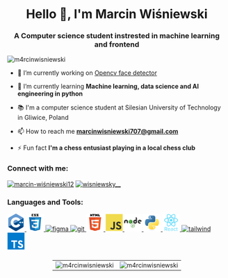 <h1 align="center">Hello 👋, I'm Marcin Wiśniewski</h1>
<h3 align="center">A Computer science student instrested in machine learning and frontend</h3>

<p align="left"> <img src="https://komarev.com/ghpvc/?username=m4rcinwisniewski&label=Profile%20views&color=0e75b6&style=flat" alt="m4rcinwisniewski" /> </p>

- 🔭 I’m currently working on [Opencv face detector](https://github.com/M4rcinWisniewski/Face_detector.git)

- 🌱 I’m currently learning **Machine learning, data science and AI engineering in python**

- 📚 I'm a computer science student at Silesian University of Technology in Gliwice, Poland

- 📫 How to reach me **marcinwisniewski707@gmail.com**

- ⚡ Fun fact **I'm a chess entusiast playing in a local chess club**

<h3 align="left">Connect with me:</h3>
<p align="left">
<a href="https://linkedin.com/in/marcin-wiśniewski12" target="blank"><img align="center" src="https://raw.githubusercontent.com/rahuldkjain/github-profile-readme-generator/master/src/images/icons/Social/linked-in-alt.svg" alt="marcin-wiśniewski12" height="30" width="40" /></a>
<a href="https://instagram.com/wisniewsky__" target="blank"><img align="center" src="https://raw.githubusercontent.com/rahuldkjain/github-profile-readme-generator/master/src/images/icons/Social/instagram.svg" alt="wisniewsky__" height="30" width="40" /></a>
</p>

<h3 align="left">Languages and Tools:</h3>
<p align="left"> <a href="https://www.w3schools.com/cpp/" target="_blank" rel="noreferrer"> <img src="https://raw.githubusercontent.com/devicons/devicon/master/icons/cplusplus/cplusplus-original.svg" alt="cplusplus" width="40" height="40"/> </a> <a href="https://www.w3schools.com/css/" target="_blank" rel="noreferrer"> <img src="https://raw.githubusercontent.com/devicons/devicon/master/icons/css3/css3-original-wordmark.svg" alt="css3" width="40" height="40"/> </a> <a href="https://www.figma.com/" target="_blank" rel="noreferrer"> <img src="https://www.vectorlogo.zone/logos/figma/figma-icon.svg" alt="figma" width="40" height="40"/> </a> <a href="https://git-scm.com/" target="_blank" rel="noreferrer"> <img src="https://www.vectorlogo.zone/logos/git-scm/git-scm-icon.svg" alt="git" width="40" height="40"/> </a> <a href="https://www.w3.org/html/" target="_blank" rel="noreferrer"> <img src="https://raw.githubusercontent.com/devicons/devicon/master/icons/html5/html5-original-wordmark.svg" alt="html5" width="40" height="40"/> </a> <a href="https://developer.mozilla.org/en-US/docs/Web/JavaScript" target="_blank" rel="noreferrer"> <img src="https://raw.githubusercontent.com/devicons/devicon/master/icons/javascript/javascript-original.svg" alt="javascript" width="40" height="40"/> </a> <a href="https://nextjs.org/" target="_blank" rel="noreferrer">  <img src="https://raw.githubusercontent.com/devicons/devicon/master/icons/nodejs/nodejs-original-wordmark.svg" alt="nodejs" width="40" height="40"/> </a> <a href="https://www.python.org" target="_blank" rel="noreferrer"> <img src="https://raw.githubusercontent.com/devicons/devicon/master/icons/python/python-original.svg" alt="python" width="40" height="40"/> </a> <a href="https://reactjs.org/" target="_blank" rel="noreferrer"> <img src="https://raw.githubusercontent.com/devicons/devicon/master/icons/react/react-original-wordmark.svg" alt="react" width="40" height="40"/> </a><a href="https://tailwindcss.com/" target="_blank" rel="noreferrer"> <img src="https://www.vectorlogo.zone/logos/tailwindcss/tailwindcss-icon.svg" alt="tailwind" width="40" height="40"/> </a> <a href="https://www.typescriptlang.org/" target="_blank" rel="noreferrer"> <img src="https://raw.githubusercontent.com/devicons/devicon/master/icons/typescript/typescript-original.svg" alt="typescript" width="40" height="40"/> </a> </p>
<table style="display: flex; justify-content: center; align-items: center;">
  <tr>
    <td><img src="https://github-readme-stats.vercel.app/api/top-langs?username=m4rcinwisniewski&show_icons=true&locale=en&layout=compact" alt="m4rcinwisniewski" /></td>
    <td><img src="https://github-readme-streak-stats.herokuapp.com/?user=m4rcinwisniewski&" alt="m4rcinwisniewski" /></td>

  </tr>
</table>

